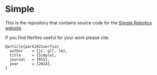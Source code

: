 # Simple

This is the repository that contains source code for the [Simple Robotics website](https://simple-robotics.github.io).

If you find Nerfies useful for your work please cite:
```
@article{park2021nerfies
  author    = {jc, qll, lm},
  title     = {Simple},
  journal   = {RSS},
  year      = {2024},
}
```


